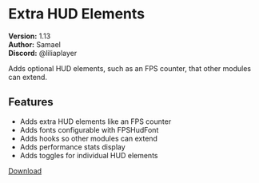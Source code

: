 # Extra HUD Elements

**Version:** 1.13  
**Author:** Samael  
**Discord:** @liliaplayer  

Adds optional HUD elements, such as an FPS counter, that other modules can extend.

## Features

- Adds extra HUD elements like an FPS counter
- Adds fonts configurable with FPSHudFont
- Adds hooks so other modules can extend
- Adds performance stats display
- Adds toggles for individual HUD elements

[Download](https://github.com/LiliaFramework/Modules/raw/refs/heads/gh-pages/hud_extras.zip)
